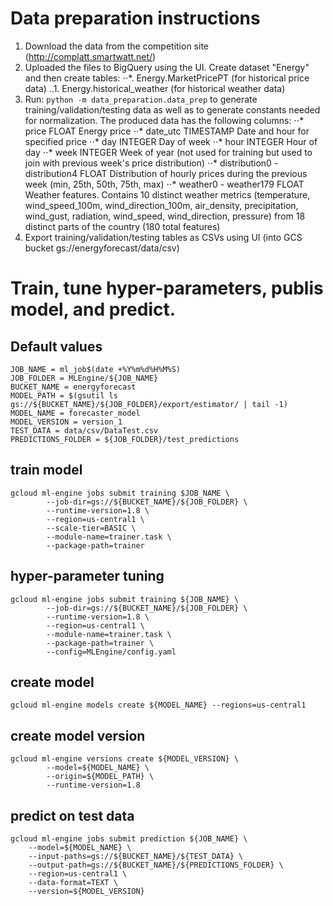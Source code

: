 # Data preparation instructions

1. Download the data from the competition site (http://complatt.smartwatt.net/)
2. Uploaded the files to BigQuery using the UI. Create dataset "Energy" and then create tables:
⋅⋅*. Energy.MarketPricePT (for historical price data)
..1. Energy.historical_weather  (for historical weather data)
3. Run: ```python -m data_preparation.data_prep``` to generate training/validation/testing data as well as to generate constants needed for normalization. The produced data has the following columns:
⋅⋅* price	FLOAT	Energy price
⋅⋅* date_utc	TIMESTAMP	Date and hour for specified price
⋅⋅* day	INTEGER	Day of week
⋅⋅* hour	INTEGER	Hour of day
⋅⋅* week	INTEGER	Week of year (not used for training but used to join with previous week's price distribution)
⋅⋅* distribution0 - distribution4	FLOAT	Distribution of hourly prices during the previous week (min, 25th, 50th, 75th, max)
⋅⋅* weather0 - weather179	FLOAT	Weather features. Contains 10 distinct weather metrics (temperature, wind_speed_100m, wind_direction_100m, air_density, precipitation, wind_gust, radiation, wind_speed, wind_direction, pressure) from 18 distinct parts of the country (180 total features)
4. Export training/validation/testing tables as CSVs using UI (into GCS bucket gs://energyforecast/data/csv)

# Train, tune hyper-parameters, publis model, and predict.

## Default values
```
JOB_NAME = ml_job$(date +%Y%m%d%H%M%S)
JOB_FOLDER = MLEngine/${JOB_NAME}
BUCKET_NAME = energyforecast
MODEL_PATH = $(gsutil ls gs://${BUCKET_NAME}/${JOB_FOLDER}/export/estimator/ | tail -1)
MODEL_NAME = forecaster_model
MODEL_VERSION = version_1
TEST_DATA = data/csv/DataTest.csv
PREDICTIONS_FOLDER = ${JOB_FOLDER}/test_predictions
```

## train model
```
gcloud ml-engine jobs submit training $JOB_NAME \
        --job-dir=gs://${BUCKET_NAME}/${JOB_FOLDER} \
        --runtime-version=1.8 \
        --region=us-central1 \
        --scale-tier=BASIC \
        --module-name=trainer.task \
        --package-path=trainer
```

## hyper-parameter tuning
```
gcloud ml-engine jobs submit training ${JOB_NAME} \
        --job-dir=gs://${BUCKET_NAME}/${JOB_FOLDER} \
        --runtime-version=1.8 \
        --region=us-central1 \
        --module-name=trainer.task \
        --package-path=trainer \
        --config=MLEngine/config.yaml
```

## create model
```
gcloud ml-engine models create ${MODEL_NAME} --regions=us-central1
```

## create model version
```
gcloud ml-engine versions create ${MODEL_VERSION} \
        --model=${MODEL_NAME} \
        --origin=${MODEL_PATH} \
        --runtime-version=1.8
```

## predict on test data
```
gcloud ml-engine jobs submit prediction ${JOB_NAME} \
    --model=${MODEL_NAME} \
    --input-paths=gs://${BUCKET_NAME}/${TEST_DATA} \
    --output-path=gs://${BUCKET_NAME}/${PREDICTIONS_FOLDER} \
    --region=us-central1 \
    --data-format=TEXT \
    --version=${MODEL_VERSION}
```